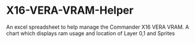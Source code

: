 # X16-VERA-VRAM-Helper
An excel spreadsheet to help manage the Commander X16 VERA VRAM.
A chart which displays ram usage and location of Layer 0,1 and Sprites
